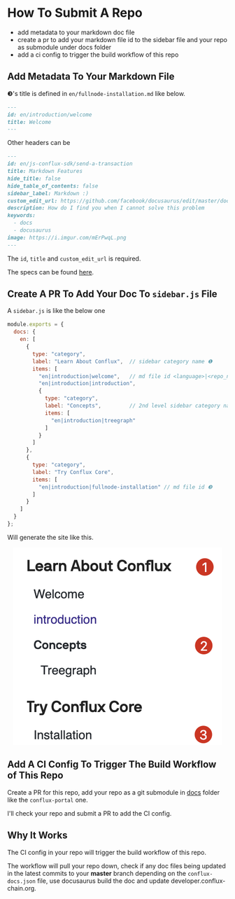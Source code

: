 # How To Submit A Repo

- add metadata to your markdown doc file
- create a pr to add your markdown file id to the sidebar file and your repo as
  submodule under docs folder
- add a ci config to trigger the build workflow of this repo

## Add Metadata To Your Markdown File

❸'s title is defined in `en/fullnode-installation.md` like below.
```md
---
id: en/introduction/welcome
title: Welcome
---
```

Other headers can be

```md
---
id: en/js-conflux-sdk/send-a-transaction
title: Markdown Features
hide_title: false
hide_table_of_contents: false
sidebar_label: Markdown :)
custom_edit_url: https://github.com/facebook/docusaurus/edit/master/docs/api-doc-markdown.md
description: How do I find you when I cannot solve this problem
keywords:
  - docs
  - docusaurus
image: https://i.imgur.com/mErPwqL.png
---
```
The `id`, `title` and `custom_edit_url` is required.

The specs can be found
[here](https://v2.docusaurus.io/docs/markdown-features#markdown-headers
"docusaurus markdown-headers documentation").  

## Create A PR To Add Your Doc To `sidebar.js` File

A `sidebar.js` is like the below one

```js
module.exports = {
  docs: {
    en: [
      {
        type: "category",
        label: "Learn About Conflux",  // sidebar category name ❶
        items: [
          "en|introduction|welcome",   // md file id <language>|<repo_name>|<markdown_id>
          "en|introduction|introduction",
          {
            type: "category",
            label: "Concepts",         // 2nd level sidebar category name ❷
            items: [
              "en|introduction|treegraph"
            ]
          }
        ]
      },
      {
        type: "category",
        label: "Try Conflux Core",
        items: [
          "en|introduction|fullnode-installation" // md file id ❸
        ]
      }
    ]
  }
};
```

Will generate the site like this.

<div class="HTML">
<p align="center"><img src="sidebar-demo.png" /></p>
</div>

## Add A CI Config To Trigger The Build Workflow of This Repo

Create a PR for this repo, add your repo as a git submodule in [docs](./) folder
like the `conflux-portal` one. 

I'll check your repo and submit a PR to add the CI config.

## Why It Works

The CI config in your repo will trigger the build workflow of this repo.

The workflow will pull your repo down, check if any doc files being updated in
the latest commits to your **master** branch depending on the
`conflux-docs.json` file, use docusaurus build the doc and update
developer.conflux-chain.org.